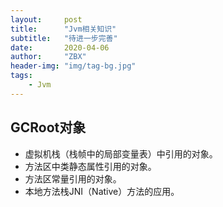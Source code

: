 ```yaml
---
layout:     post
title:      "Jvm相关知识"
subtitle:   "待进一步完善"
date:       2020-04-06
author:     "ZBX"
header-img: "img/tag-bg.jpg"
tags:
    - Jvm
---
```


## GCRoot对象

- 虚拟机栈（栈帧中的局部变量表）中引用的对象。
- 方法区中类静态属性引用的对象。
- 方法区常量引用的对象。
- 本地方法栈JNI（Native）方法的应用。